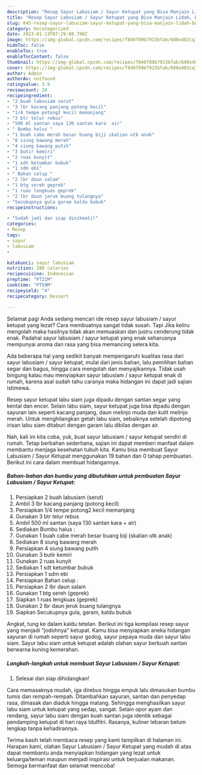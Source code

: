 ```yaml
---
description: "Resep Sayur Labusiam / Sayur Ketupat yang Bisa Manjain Lidah, Buat Buka Puasa}"
title: "Resep Sayur Labusiam / Sayur Ketupat yang Bisa Manjain Lidah, Buat Buka Puasa}"
slug: 845-resep-sayur-labusiam-sayur-ketupat-yang-bisa-manjain-lidah-buat-buka-puasa
category: Uncategorized
date: 2023-01-13T07:29:08.790Z
image: https://img-global.cpcdn.com/recipes/f846f89b7915bfab/680x482cq70/sayur-labusiam-sayur-ketupat-foto-resep-utama.jpg
hideToc: false
enableToc: true
enableTocContent: false
thumbnail: https://img-global.cpcdn.com/recipes/f846f89b7915bfab/680x482cq70/sayur-labusiam-sayur-ketupat-foto-resep-utama.jpg
cover: https://img-global.cpcdn.com/recipes/f846f89b7915bfab/680x482cq70/sayur-labusiam-sayur-ketupat-foto-resep-utama.jpg
author: Admin
authorAv: notfound
ratingvalue: 3.9
reviewcount: 24
recipeingredient:
- "2 buah labusiam serut"
- "3 lbr kacang panjang potong kecil"
- "1/4 tempe potong2 kecil memanjang"
- "3 btr telur rebus"
- "500 ml santan saya 130 santan kara  air"
- " Bumbu halus "
- "1 buah cabe merah besar buang biji skalian utk anak"
- "8 siung bawang merah"
- "4 siung bawang putih"
- "3 butir kemiri"
- "2 ruas kunyit"
- "1 sdt ketumbar bubuk"
- "1 sdm ebi"
- " Bahan celup "
- "2 lbr daun salam"
- "1 btg sereh geprek"
- "1 ruas lengkuas geprek"
- "2 lbr daun jeruk buang tulangnya"
- "Secukupnya gula garam kaldu bubuk"
recipeinstructions:

- "Sudah jadi dan siap dinikmati!"
categories:
- Resep
tags:
- sayur
- labusiam
- 

katakunci: sayur labusiam  
nutrition: 280 calories
recipecuisine: Indonesian
preptime: "PT21M"
cooktime: "PT59M"
recipeyield: "4"
recipecategory: Dessert

---
```



Selamat pagi Anda sedang mencari ide resep sayur labusiam / sayur ketupat yang lezat? Cara membuatnya sangat tidak susah. Tapi Jika keliru mengolah maka hasilnya tidak akan memuaskan dan justru cenderung tidak enak. Padahal sayur labusiam / sayur ketupat yang enak seharusnya mempunyai aroma dan rasa yang bisa memancing selera kita.


Ada beberapa hal yang sedikit banyak mempengaruhi kualitas rasa dari sayur labusiam / sayur ketupat, mulai dari jenis bahan, lalu pemilihan bahan segar dan bagus, hingga cara mengolah dan menyajikannya. Tidak usah bingung kalau mau menyiapkan sayur labusiam / sayur ketupat enak di rumah, karena asal sudah tahu caranya maka hidangan ini dapat jadi sajian istimewa.

Resep sayur ketupat labu siam juga dipadu dengan santan segar yang kental dan encer. Selain labu siam, sayur ketupat juga bisa dipadu dengan sayuran lain seperti kacang panjang, daun melinjo muda dan kulit melinjo merah. Untuk menghilangkan getah labu siam, sebaiknya setelah dipotong irisan labu siam ditaburi dengan garam lalu dibilas dengan air.


Nah, kali ini kita coba, yuk, buat sayur labusiam / sayur ketupat sendiri di rumah. Tetap berbahan sederhana, sajian ini dapat memberi manfaat dalam membantu menjaga kesehatan tubuh kita. Kamu bisa membuat Sayur Labusiam / Sayur Ketupat menggunakan 19 bahan dan 0 tahap pembuatan. Berikut ini cara dalam membuat hidangannya.

<!--inarticleads1-->

##### Bahan-bahan dan bumbu yang dibutuhkan untuk pembuatan Sayur Labusiam / Sayur Ketupat:

1. Persiapkan 2 buah labusiam (serut)
1. Ambil 3 lbr kacang panjang (potong kecil)
1. Persiapkan 1/4 tempe potong2 kecil memanjang
1. Gunakan 3 btr telur rebus
1. Ambil 500 ml santan (saya 130 santan kara + air)
1. Sediakan  Bumbu halus :
1. Gunakan 1 buah cabe merah besar buang biji (skalian utk anak)
1. Sediakan 8 siung bawang merah
1. Persiapkan 4 siung bawang putih
1. Gunakan 3 butir kemiri
1. Gunakan 2 ruas kunyit
1. Sediakan 1 sdt ketumbar bubuk
1. Persiapkan 1 sdm ebi
1. Persiapkan  Bahan celup :
1. Persiapkan 2 lbr daun salam
1. Gunakan 1 btg sereh (geprek)
1. Siapkan 1 ruas lengkuas (geprek)
1. Gunakan 2 lbr daun jeruk buang tulangnya
1. Siapkan Secukupnya gula, garam, kaldu bubuk


Angkat, tung ke dalam kaldu tetelan. Berikut ini tiga kompilasi resep sayur yang menjadi &#34;jodohnya&#34; ketupat. Kamu bisa menyiapkan aneka hidangan sayuran di rumah seperti sayur godog, sayur pepaya muda dan sayur labu siam. Sayur labu siam untuk ketupat adalah olahan sayur berkuah santan berwarna kuning kemerahan. 

<!--inarticleads2-->

##### Langkah-langkah untuk membuat Sayur Labusiam / Sayur Ketupat:


1. Selesai dan siap dihidangkan!

Cara memasaknya mudah, iga direbus hingga empuk lalu dimasukan bumbu tumis dan rempah-rempah. Ditambahkan sayuran, santan dan penyedap rasa, dimasak dan diaduk hingga matang. Sehingga menghasilkan sayur labu siam untuk ketupat yang sedap, sangat. Selain opor ayam dan rendang, sayur labu siam dengan kuah santan juga identik sebagai pendamping ketupat di hari raya Idulfitri. Rasanya, kuliner lebaran belum lengkap tanpa kehadirannya. 

Terima kasih telah membaca resep yang kami tampilkan di halaman ini. Harapan kami, olahan Sayur Labusiam / Sayur Ketupat yang mudah di atas dapat membantu anda menyiapkan hidangan yang lezat untuk keluarga/teman maupun menjadi inspirasi untuk berjualan makanan. Semoga bermanfaat dan selamat mencoba!
